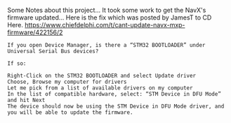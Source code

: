Some Notes about this project...
It took some work to get the NavX's firmware updated...
Here is the fix which was posted by JamesT to CD Here. 
https://www.chiefdelphi.com/t/cant-update-navx-mxp-firmware/422156/2

```
If you open Device Manager, is there a “STM32 BOOTLOADER” under Universal Serial Bus devices?

If so:

Right-Click on the STM32 BOOTLOADER and select Update driver
Choose, Browse my computer for drivers
Let me pick from a list of available drivers on my computer
In the list of compatible hardware, select: “STM Device in DFU Mode” and hit Next
The device should now be using the STM Device in DFU Mode driver, and you will be able to update the firmware.
```
